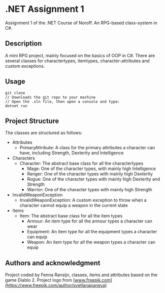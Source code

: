 # .NET Assignment 1

Assignment 1 of the .NET Course of Noroff. An RPG-based class-system in C#. 

## Description
A mini RPG project, mainly focused on the basics of OOP in C#. There are several classes for charactertypes, itemtypes, character-attributes and custom exceptions. 

## Usage
```
git clone
// Downloads the git repo to your machine
// Open the .sln file, then open a console and type:
dotnet run
```
## Project Structure
The classes are structured as follows:
- Attributes
  - PrimaryAttribute: A class for the primary attributes a character can have, including Strength, Dexterity and Intelligence
- Characters
  - Character: The abstract base class for all the charactertypes
    - Mage: One of the character types, with mainly high Intelligence
    - Ranger: One of the character types with mainly high Dexterity 
    - Rogue: One of the character types with mainly high Dexterity and Strength
    - Warrior: One of the character types with mainly high Strength
- InvalidWeaponException
  - InvalidWeaponException: A custom exception to throw when a character cannot equip a weapon in the current state
- Items
  - Item: The abstract base class for all the item types
    - Armour: An item type for all the armour types a character can wear
    - Equipment: An item type for all the equipment types a character can equip
    - Weapon: An item type for all the weapon types a character can equip

## Authors and acknowledgment
Project coded by Fenna Ransijn, classes, items and attributes based on the game Diablo 2.
Project logo from [www.freepik.com](https://www.freepik.com/author/svetlanapaneva)  
